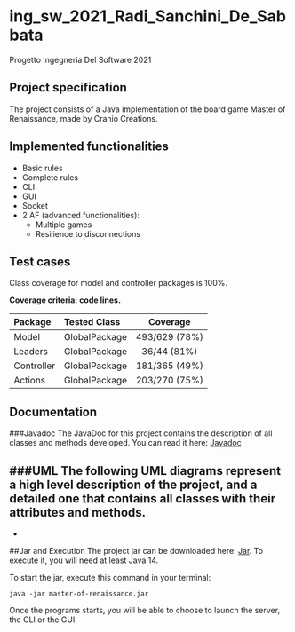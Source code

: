 # ing_sw_2021_Radi_Sanchini_De_Sabbata
Progetto Ingegneria Del Software 2021

## Project specification
The project consists of a Java implementation of the board game Master
of Renaissance, made by Cranio Creations.

## Implemented functionalities
- Basic rules
- Complete rules
- CLI
- GUI
- Socket
- 2 AF (advanced functionalities):
    - Multiple games
    - Resilience to disconnections

## Test cases
Class coverage for model and controller packages is 100%.

**Coverage criteria: code lines.**

| Package |Tested Class | Coverage |
|:-----------------------|:------------------|:------------------------------------:|
| Model | GlobalPackage | 493/629 (78%)
| Leaders | GlobalPackage | 36/44 (81%)
| Controller | GlobalPackage | 181/365 (49%)
| Actions | GlobalPackage | 203/270 (75%)

## Documentation

###Javadoc
The JavaDoc for this project contains the description of all classes and methods developed.
You can read it here: [Javadoc]

###UML
The following UML diagrams represent a high level description of the project, and a detailed one that contains all
classes with their attributes and methods.
-
-

##Jar and Execution
The project jar can be downloaded here: [Jar]. To execute it, you will need at least Java 14.

To start the jar, execute this command in your terminal:
```
java -jar master-of-renaissance.jar
```
Once the programs starts, you will be able to choose to launch the server, the CLI or the GUI.

[Javadoc]: https://gianlucaradi.github.io/ing_sw_2021_Radi_Sanchini_De_Sabbata
[Jar]: https://github.com/GianlucaRadi/ing_sw_2021_Radi_Sanchini_De_Sabbata
